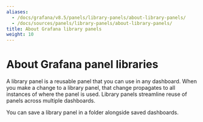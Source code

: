 ```yaml
---
aliases:
  - /docs/grafana/v8.5/panels/library-panels/about-library-panels/
  - /docs/sources/panels/library-panels/about-library-panels/
title: About Grafana library panels
weight: 10
---
```


# About Grafana panel libraries

A library panel is a reusable panel that you can use in any dashboard. When you make a change to a library panel, that change propagates to all instances of where the panel is used. Library panels streamline reuse of panels across multiple dashboards.

You can save a library panel in a folder alongside saved dashboards.
